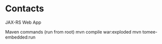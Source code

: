 # Contacts
JAX-RS Web App

Maven commands (run from root)
mvn compile war:exploded
mvn tomee-embedded:run